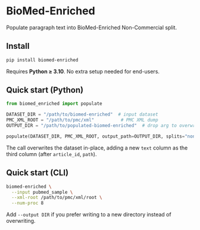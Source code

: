 # BioMed-Enriched

Populate paragraph text into BioMed-Enriched Non-Commercial split.

## Install
```bash
pip install biomed-enriched
```
Requires **Python ≥ 3.10**.  No extra setup needed for end-users.

## Quick start (Python)
```python
from biomed_enriched import populate

DATASET_DIR = "/path/to/biomed-enriched"  # input dataset
PMC_XML_ROOT = "/path/to/pmc/xml"          # PMC XML dump
OUTPUT_DIR = "/path/to/populated-biomed-enriched"  # drop arg to overwrite in-place

populate(DATASET_DIR, PMC_XML_ROOT, output_path=OUTPUT_DIR, splits="non-comm", num_proc=1)
```
The call overwrites the dataset in-place, adding a new `text` column as the third column (after `article_id`, `path`).

## Quick start (CLI)
```bash
biomed-enriched \
  --input pubmed_sample \
  --xml-root /path/to/pmc/xml/root \
  --num-proc 8
```
Add `--output DIR` if you prefer writing to a new directory instead of overwriting.